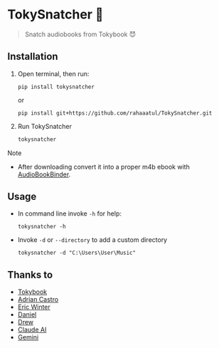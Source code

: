 # TokySnatcher 🤫

> Snatch audiobooks from Tokybook 😈

## Installation

1. Open terminal, then run:

    ```shell
    pip install tokysnatcher
    ```

    or

    ```shell
    pip install git+https://github.com/rahaaatul/TokySnatcher.git
    ```

2. Run TokySnatcher

    ```sh
    tokysnatcher
    ```

> [!NOTE]
>
> - After downloading convert it into a proper m4b ebook with [AudioBookBinder](https://github.com/gonzoua/AudioBookBinder).
>

## Usage

- In command line invoke `-h` for help:

    ```shell
    tokysnatcher -h
    ```

- Invoke `-d` or `--directory` to add a custom directory

    ```shell
    tokysnatcher -d "C:\Users\User\Music"
    ```

## Thanks to

- [Tokybook](https://tokybook.com/)
- [Adrian Castro](https://github.com/castdrian/)
- [Eric Winter](https://github.com/xdf8/)
- [Daniel](https://github.com/rozari0)
- [Drew](https://github.com/drdeaton)
- [Claude AI](https://claude.ai/)
- [Gemini](https://gemini.google.com/app)
